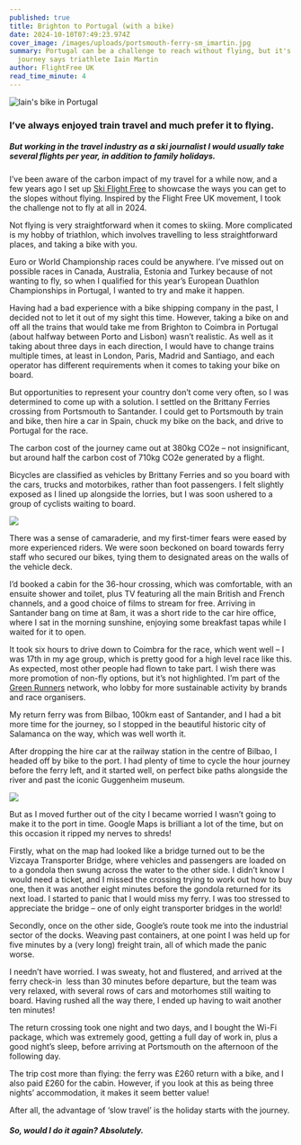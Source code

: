 ```yaml
---
published: true
title: Brighton to Portugal (with a bike)
date: 2024-10-10T07:49:23.974Z
cover_image: /images/uploads/portsmouth-ferry-sm_imartin.jpg
summary: Portugal can be a challenge to reach without flying, but it's worth the
  journey says triathlete Iain Martin
author: FlightFree UK
read_time_minute: 4
---
```

![](/images/uploads/bike-portugal_imartin.jpg "Iain's bike in Portugal")

### I’ve always enjoyed train travel and much prefer it to flying. 

##### But working in the travel industry as a ski journalist I would usually take several flights per year, in addition to family holidays. 

I’ve been aware of the carbon impact of my travel for a while now, and a few years ago I set up [Ski Flight Free](https://skiflightfree.org/) to showcase the ways you can get to the slopes without flying. Inspired by the Flight Free UK movement, I took the challenge not to fly at all in 2024. 

Not flying is very straightforward when it comes to skiing. More complicated is my hobby of triathlon, which involves travelling to less straightforward places, and taking a bike with you. 

Euro or World Championship races could be anywhere. I’ve missed out on possible races in Canada, Australia, Estonia and Turkey because of not wanting to fly, so when I qualified for this year’s European Duathlon Championships in Portugal, I wanted to try and make it happen.

Having had a bad experience with a bike shipping company in the past, I decided not to let it out of my sight this time. However, taking a bike on and off all the trains that would take me from Brighton to Coimbra in Portugal (about halfway between Porto and Lisbon) wasn’t realistic. As well as it taking about three days in each direction, I would have to change trains multiple times, at least in London, Paris, Madrid and Santiago, and each operator has different requirements when it comes to taking your bike on board.

But opportunities to represent your country don’t come very often, so I was determined to come up with a solution. I settled on the Brittany Ferries crossing from Portsmouth to Santander. I could get to Portsmouth by train and bike, then hire a car in Spain, chuck my bike on the back, and drive to Portugal for the race. 

The carbon cost of the journey came out at 380kg CO2e – not insignificant, but around half the carbon cost of 710kg CO2e generated by a flight.

Bicycles are classified as vehicles by Brittany Ferries and so you board with the cars, trucks and motorbikes, rather than foot passengers. I felt slightly exposed as I lined up alongside the lorries, but I was soon ushered to a group of cyclists waiting to board. 

![](/images/uploads/boarding-portsmouth_imartin.jpg)

There was a sense of camaraderie, and my first-timer fears were eased by more experienced riders. We were soon beckoned on board towards ferry staff who secured our bikes, tying them to designated areas on the walls of the vehicle deck. 

I’d booked a cabin for the 36-hour crossing, which was comfortable, with an ensuite shower and toilet, plus TV featuring all the main British and French channels, and a good choice of films to stream for free. Arriving in Santander bang on time at 8am, it was a short ride to the car hire office, where I sat in the morning sunshine, enjoying some breakfast tapas while I waited for it to open.

It took six hours to drive down to Coimbra for the race, which went well – I was 17th in my age group, which is pretty good for a high level race like this. As expected, most other people had flown to take part. I wish there was more promotion of non-fly options, but it’s not highlighted. I’m part of the [Green Runners](https://thegreenrunners.com) network, who lobby for more sustainable activity by brands and race organisers.

My return ferry was from Bilbao, 100km east of Santander, and I had a bit more time for the journey, so I stopped in the beautiful historic city of Salamanca on the way, which was well worth it.

After dropping the hire car at the railway station in the centre of Bilbao, I headed off by bike to the port. I had plenty of time to cycle the hour journey before the ferry left, and it started well, on perfect bike paths alongside the river and past the iconic Guggenheim museum.

![](/images/uploads/bike-path-bilbao_imartin.jpg)

But as I moved further out of the city I became worried I wasn’t going to make it to the port in time. Google Maps is brilliant a lot of the time, but on this occasion it ripped my nerves to shreds! 

Firstly, what on the map had looked like a bridge turned out to be the Vizcaya Transporter Bridge, where vehicles and passengers are loaded on to a gondola then swung across the water to the other side. I didn’t know I would need a ticket, and I missed the crossing trying to work out how to buy one, then it was another eight minutes before the gondola returned for its next load. I started to panic that I would miss my ferry. I was too stressed to appreciate the bridge – one of only eight transporter bridges in the world! 

Secondly, once on the other side, Google’s route took me into the industrial sector of the docks. Weaving past containers, at one point I was held up for five minutes by a (very long) freight train, all of which made the panic worse.

I needn’t have worried. I was sweaty, hot and flustered, and arrived at the ferry check-in  less than 30 minutes before departure, but the team was very relaxed, with several rows of cars and motorhomes still waiting to board. Having rushed all the way there, I ended up having to wait another ten minutes!

The return crossing took one night and two days, and I bought the Wi-Fi package, which was extremely good, getting a full day of work in, plus a good night’s sleep, before arriving at Portsmouth on the afternoon of the following day. 

The trip cost more than flying: the ferry was £260 return with a bike, and I also paid £260 for the cabin. However, if you look at this as being three nights’ accommodation, it makes it seem better value! 

After all, the advantage of ‘slow travel’ is the holiday starts with the journey.  

##### So, would I do it again? Absolutely.